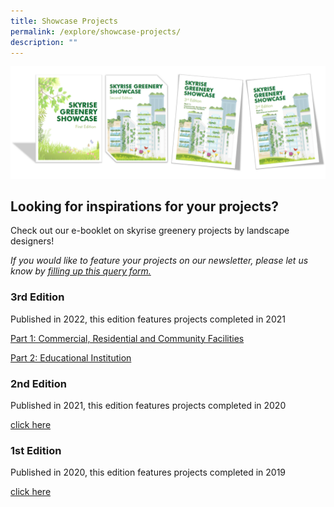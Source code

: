 ```yaml
---
title: Showcase Projects
permalink: /explore/showcase-projects/
description: ""
---
```

![](/images/Graphics/Showcase%20editions.png)

## **Looking for inspirations for your projects?**

Check out our e-booklet on skyrise greenery projects by landscape designers!

*If you would like to feature your projects on our newsletter, please let us know by*   <i><a href="https://form.gov.sg/5febdf5027a5850012d2848c">filling up this query form.</a></i>

### 3rd Edition 

Published in 2022, this edition features projects completed in 2021  


[Part 1: Commercial, Residential and Community Facilities](/files/Explore%20Tab/part%201%20skyrise%20greenery%20showcase%203rd%20edition.pdf)

 
[Part 2: Educational Institution](/files/Explore%20Tab/part%202%20skyrise%20greenery%20showcase%203rd%20edition.pdf)

### 2nd Edition

Published in 2021, this edition features projects completed in 2020

[click here](/files/Explore%20Tab/skyrise%20greenery%20showcase%202nd%20edition_final.pdf)

### 1st Edition
Published in 2020, this edition features projects completed in 2019

[click here](/files/Explore%20Tab/compressed%20final%20e-booklet%20on%20skyrise%20greenery%20project%20showcase_1st%20ed%202019.pdf)